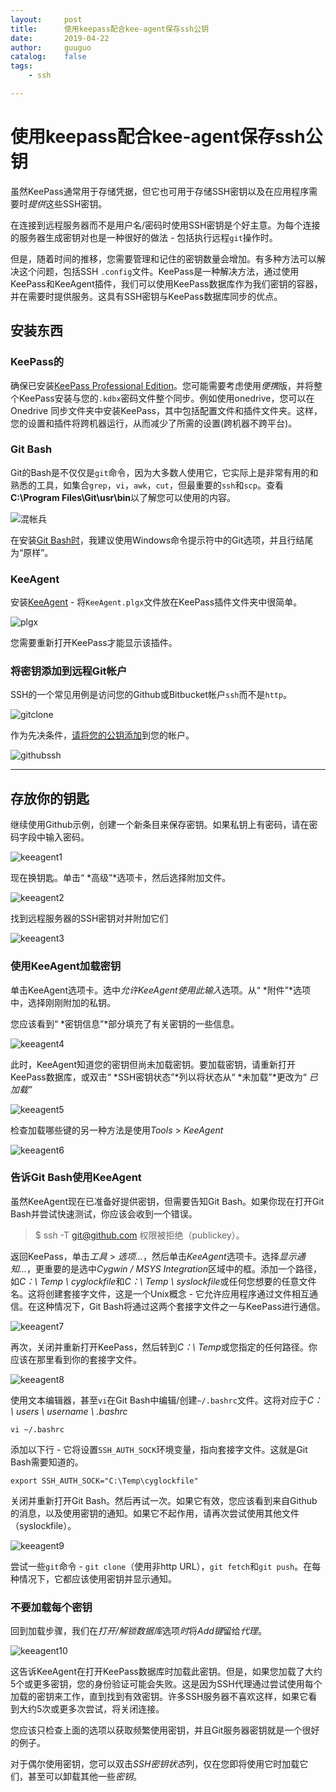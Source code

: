 ```yaml
---
layout:     post
title:      使用keepass配合kee-agent保存ssh公钥
date:       2019-04-22
author:     guuguo
catalog:    false
tags:
    - ssh

---
```

# 使用keepass配合kee-agent保存ssh公钥

虽然KeePass通常用于存储凭据，但它也可用于存储SSH密钥以及在应用程序需要时*提供*这些SSH密钥。

在连接到远程服务器而不是用户名/密码时使用SSH密钥是个好主意。为每个连接的服务器生成密钥对也是一种很好的做法 - 包括执行远程`git`操作时。

但是，随着时间的推移，您需要管理和记住的密钥数量会增加。有多种方法可以解决这个问题，包括SSH `.config`文件。KeePass是一种解决方法，通过使用KeePass和KeeAgent插件，我们可以使用KeePass数据库作为我们密钥的容器，并在需要时提供服务。这具有SSH密钥与KeePass数据库同步的优点。

## 安装东西

### KeePass的

确保已安装[KeePass Professional Edition](http://keepass.info/download.html)。您可能需要考虑使用*便携*版，并将整个KeePass安装与您的`.kdbx`密码文件整个同步。例如使用onedrive，您可以在Onedrive 同步文件夹中安装KeePass，其中包括配置文件和插件文件夹。这样，您的设置和插件将跨机器运行，从而减少了所需的设置(跨机器不跨平台)。

### Git Bash

Git的Bash是不仅仅是`git`命令，因为大多数人使用它，它实际上是非常有用的和熟悉的工具，如集合`grep`，`vi`，`awk`，`cut`，但最重要的`ssh`和`scp`。查看**C:\Program Files\Git\usr\bin**以了解您可以使用的内容。

![混帐兵](https://github.com/mendhak/keepass-and-keeagent-setup/raw/master/assets/git-bin-folder.png)

在安装[Git Bash时](https://git-scm.com/downloads)，我建议使用Windows命令提示符中的Git选项，并且行结尾为“原样”。

### KeeAgent

安装[KeeAgent](http://lechnology.com/software/keeagent/#Download) - 将`KeeAgent.plgx`文件放在KeePass插件文件夹中很简单。

![plgx](https://github.com/mendhak/keepass-and-keeagent-setup/raw/master/assets/keeagent-install-plgx.png)

您需要重新打开KeePass才能显示该插件。

### 将密钥添加到远程Git帐户

SSH的一个常见用例是访问您的Github或Bitbucket帐户`ssh`而不是`http`。

![gitclone](https://github.com/mendhak/keepass-and-keeagent-setup/raw/master/assets/github-clone.png)

作为先决条件，[请将您的公钥添加](https://help.github.com/articles/adding-a-new-ssh-key-to-your-github-account/)到您的帐户。

![githubssh](https://github.com/mendhak/keepass-and-keeagent-setup/raw/master/assets/ssh-key-paste.png)

------

## 存放你的钥匙

继续使用Github示例，创建一个新条目来保存密钥。如果私钥上有密码，请在密码字段中输入密码。

![keeagent1](https://github.com/mendhak/keepass-and-keeagent-setup/raw/master/assets/keepass-ssh-key-1.png)

现在换钥匙。单击“ *高级”*选项卡，然后选择附加文件。

![keeagent2](https://github.com/mendhak/keepass-and-keeagent-setup/raw/master/assets/keepass-ssh-key-2.png)

找到远程服务器的SSH密钥对并附加它们

![keeagent3](https://github.com/mendhak/keepass-and-keeagent-setup/raw/master/assets/keepass-ssh-key-3.png)

### 使用KeeAgent加载密钥

单击KeeAgent选项卡。选中*允许KeeAgent使用此输入*选项。从“ *附件”*选项中，选择刚刚附加的私钥。

您应该看到“ *密钥信息”*部分填充了有关密钥的一些信息。

![keeagent4](https://github.com/mendhak/keepass-and-keeagent-setup/raw/master/assets/keepass-ssh-key-4.png)

此时，KeeAgent知道您的密钥但尚未加载密钥。要加载密钥，请重新打开KeePass数据库，或双击“ *SSH密钥状态”*列以将状态从“ *未加载”*更改为“ *已加载”*

![keeagent5](https://github.com/mendhak/keepass-and-keeagent-setup/raw/master/assets/keepass-ssh-key-5.png)

检查加载哪些键的另一种方法是使用*Tools* > *KeeAgent*

![keeagent6](https://github.com/mendhak/keepass-and-keeagent-setup/raw/master/assets/keepass-ssh-key-6.png)

### 告诉Git Bash使用KeeAgent

虽然KeeAgent现在已准备好提供密钥，但需要告知Git Bash。如果你现在打开Git Bash并尝试快速测试，你应该会收到一个错误。

> $ ssh -T [git@github.com](mailto:git@github.com)
> 权限被拒绝（publickey）。

返回KeePass，单击*工具* > *选项...*，然后单击*KeeAgent*选项卡。选择*显示通知...*，更重要的是选中*Cygwin / MSYS Integration*区域中的框。添加一个路径，如*C：\ Temp \ cyglockfile*和*C：\ Temp \ syslockfile*或任何您想要的任意文件名。这将创建套接字文件，这是一个Unix概念 - 它允许应用程序通过文件相互通信。在这种情况下，Git Bash将通过这两个套接字文件之一与KeePass进行通信。

![keeagent7](https://github.com/mendhak/keepass-and-keeagent-setup/raw/master/assets/keepass-ssh-key-7.png)

再次，关闭并重新打开KeePass，然后转到*C：\ Temp*或您指定的任何路径。你应该在那里看到你的套接字文件。

![keeagent8](https://github.com/mendhak/keepass-and-keeagent-setup/raw/master/assets/keepass-ssh-key-8.png)

使用文本编辑器，甚至`vi`在Git Bash中编辑/创建`~/.bashrc`文件。这将对应于*C：\ users \ username \ .bashrc*

```
vi ~/.bashrc
```

添加以下行 - 它将设置`SSH_AUTH_SOCK`环境变量，指向套接字文件。这就是Git Bash需要知道的。

```
export SSH_AUTH_SOCK="C:\Temp\cyglockfile"
```

关闭并重新打开Git Bash。然后再试一次。如果它有效，您应该看到来自Github的消息，以及使用密钥的通知。如果它不起作用，请再次尝试使用其他文件（syslockfile）。

![keeagent9](https://github.com/mendhak/keepass-and-keeagent-setup/raw/master/assets/keepass-ssh-key-9.png)

尝试一些`git`命令 - `git clone`（使用非http URL），`git fetch`和`git push`。在每种情况下，它都应该使用密钥并显示通知。

### 不要加载每个密钥

回到加载步骤，我们在*打开/解锁数据库*选项*时*将*Add键*留给*代理*。

![keeagent10](https://github.com/mendhak/keepass-and-keeagent-setup/raw/master/assets/keepass-ssh-key-10.png)

这告诉KeeAgent在打开KeePass数据库时加载此密钥。但是，如果您加载了大约5个或更多密钥，您的身份验证可能会失败。这是因为SSH代理通过尝试使用每个加载的密钥来工作，直到找到有效密钥。许多SSH服务器不喜欢这样，如果它看到大约5次或更多次尝试，将关闭连接。

您应该只检查上面的选项以获取频繁使用密钥，并且Git服务器密钥就是一个很好的例子。

对于偶尔使用密钥，您可以双击*SSH密钥状态*列，仅在您即将使用它时加载它们，甚至可以卸载其他一些*密钥*。

